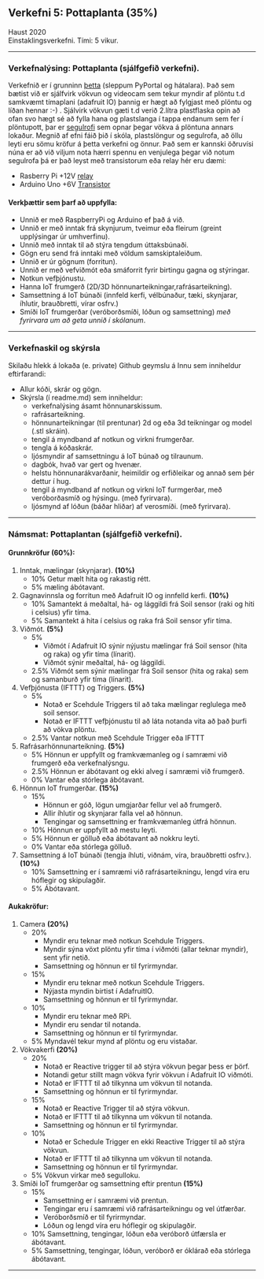 ## Verkefni 5: Pottaplanta (35%) 

Haust  2020 <br>
Einstaklingsverkefni.
Tími: 5 vikur.

---

### Verkefnalýsing:  Pottaplanta (sjálfgefið verkefni).

Verkefnið er í grunninn [þetta](https://learn.adafruit.com/pyportal-pet-planter-with-adafruit-io) (sleppum PyPortal og hátalara). Það sem bætist við er sjálfvirk vökvun og videocam sem tekur myndir af plöntu t.d samkvæmt tímaplani (adafruit IO) þannig er hægt að fylgjast með plöntu og líðan hennar :-) . Sjálvirk vökvun gæti t.d verið 2.lítra plastflaska opin að ofan svo hægt sé að fylla hana og plastslanga í tappa endanum sem fer í plöntupott, þar er [segulrofi](https://bc-robotics.com/tutorials/controlling-a-solenoid-valve-with-arduino/) sem opnar þegar vökva á plöntuna annars lokaður. Megnið af efni fáið þið í skóla, plastslöngur og segulrofa, að öllu leyti eru sömu kröfur á þetta verkefni og önnur. Það sem er kannski öðruvísi núna er að við viljum nota hærri spennu en venjulega þegar við notum segulrofa þá er það leyst með transistorum eða relay hér eru dæmi:

  * Rasberry Pi +12V [relay](https://www.iotdesignpro.com/projects/iot-based-solenoid-door-lock-using-raspberry-pi-4)
  * Arduino Uno +6V [Transistor](https://mechatrofice.com/arduino/solenoid-valve-control)
  

#### Verkþættir sem þarf að uppfylla:

- Unnið er með RaspberryPi og Arduino ef það á við.
- Unnið er með inntak frá skynjurum, tveimur eða fleirum (greint upplýsingar úr umhverfinu).
- Unnið með inntak til að stýra tengdum úttaksbúnaði.
- Gögn eru send frá inntaki með völdum samskiptaleiðum.
- Unnið er úr gögnum (forritun).
- Unnið er með vefviðmót eða smáforrit fyrir birtingu gagna og stýringar.
- Notkun vefþjónustu.
- Hanna IoT frumgerð (2D/3D hönnunarteikningar,rafrásarteikning).
- Samsettning á IoT búnaði (innfeld kerfi, vélbúnaður, tæki, skynjarar, íhlutir, brauðbretti, vírar osfrv.)
- Smíði IoT frumgerðar (veróborðsmíði, lóðun og samsettning) _með fyrirvara um að geta unnið í skólanum_.

---

### Verkefnaskil og skýrsla

Skilaðu hlekk á lokaða (e. private) Github geymslu á Innu sem inniheldur eftirfarandi:

- Allur kóði, skrár og gögn.
- Skýrsla (í readme.md) sem inniheldur:
  - verkefnalýsing ásamt hönnunarskissum.
  - rafrásarteikning.
  - hönnunarteikningar (til prentunar) 2d og eða 3d teikningar og model (.stl skráin).
  - tengil á myndband af notkun og virkni frumgerðar.
  - tengla á kóðaskrár.
  - ljósmyndir af samsettningu á IoT búnað og tilraunum. 
  - dagbók, hvað var gert og hvenær.
  - helstu hönnunarákvarðanir, heimildir og erfiðleikar og annað sem þér dettur í hug.
  - tengil á myndband af notkun og virkni IoT furmgerðar, með veróborðasmíð og hýsingu. (með fyrirvara).
  - ljósmynd af lóðun (báðar hliðar) af verosmíði. (með fyrirvara).
  
---

### Námsmat: Pottaplantan (sjálfgefið verkefni).

#### Grunnkröfur (60%):

1. Inntak, mælingar (skynjarar). **(10%)**
   - 10% Getur mælt hita og rakastig rétt.
   -  5% mæling ábótavant.
1. Gagnavinnsla og forritun með Adafruit IO og innfelld kerfi. **(10%)**
   - 10% Samantekt á meðaltal, há- og lággildi frá Soil sensor (raki og hiti i celsius) yfir tíma.
   -  5% Samantekt á hita í celsius og raka frá Soil sensor yfir tíma.
1. Viðmót. **(5%)**
   - 5% 
     - Viðmót í Adafruit IO sýnir nýjustu mælingar frá Soil sensor (hita og raka) og yfir tíma (línarit). 
     - Viðmót sýnir meðaltal, há- og lággildi.
   -  2.5% Viðmót sem sýnir mælingar frá Soil sensor (hita og raka) sem og samanburð yfir tíma (línarit).
1. Vefþjónusta (IFTTT) og Triggers. **(5%)**
   - 5% 
      - Notað er Scehdule Triggers til að taka mælingar reglulega með soil sensor. 
      - Notað er IFTTT vefþjónustu til að láta notanda vita að það þurfi að vökva plöntu.
   - 2.5% Vantar notkun með Scehdule Trigger eða IFTTT
1. Rafrásarhönnunarteikning. **(5%)**
   - 5% Hönnun er uppfyllt og framkvæmanleg og í samræmi við frumgerð eða verkefnalýsngu.
   - 2.5%  Hönnun er ábótavant og ekki alveg í samræmi við frumgerð.
   - 0%  Vantar eða stórlega ábótavant.
1. Hönnun IoT frumgerðar. **(15%)**
   - 15% 
     - Hönnun er góð, lögun umgjarðar fellur vel að frumgerð.
     - Allir íhlutir og skynjarar falla vel að hönnun.
     - Tengingar og samsettning er framkvæmanleg útfrá hönnun.
   - 10% Hönnun er uppfyllt að mestu leyti.
   -  5% Hönnun er gölluð eða ábótavant að nokkru leyti.
   -  0% Vantar eða stórlega gölluð.
1. Samsettning á IoT búnaði (tengja íhluti, viðnám, víra, brauðbretti osfrv.). **(10%)**
   - 10% Samsettning er í samræmi við rafrásarteikningu, lengd víra eru hóflegir og skipulagðir.
   - 5% Ábótavant.
    
#### Aukakröfur:
1. Camera **(20%)**
   - 20% 
      - Myndir eru teknar með notkun Scehdule Triggers. 
      - Myndir sýna vöxt plöntu yfir tíma í viðmóti (allar teknar myndir), sent yfir netið.
      - Samsettning og hönnun er til fyrirmyndar.     
   - 15% 
      - Myndir eru teknar með notkun Scehdule Triggers. 
      - Nýjasta myndin birtist í AdafruitIO.
      - Samsettning og hönnun er til fyrirmyndar.  
   - 10%
      - Myndir eru teknar með RPi.
      - Myndir eru sendar til notanda.
      - Samsettning og hönnun er til fyrirmyndar.  
   -  5% Myndavél tekur mynd af plöntu og eru vistaðar.
1. Vökvakerfi **(20%)**
   - 20% 
      - Notað er Reactive trigger til að stýra vökvun þegar þess er þörf. 
      - Notandi getur stillt magn vökva fyrir vökvun í Adafruit IO viðmóti.
      - Notað er IFTTT til að tilkynna um vökvun til notanda.
      - Samsettning og hönnun er til fyrirmyndar.
   - 15% 
      - Notað er Reactive Trigger til að stýra vökvun. 
      - Notað er IFTTT til að tilkynna um vökvun til notanda. 
      - Samsettning og hönnun er til fyrirmyndar.
   - 10%
      - Notað er Schedule Trigger en ekki Reactive Trigger til að stýra vökvun. 
      - Notað er IFTTT til að tilkynna um vökvun til notanda. 
      - Samsettning og hönnun er til fyrirmyndar.
   -  5% Vökvun virkar með segulloku. 
1. Smíði IoT frumgerðar og samsettning eftir prentun **(15%)**
   - 15% 
      - Samsettning er í samræmi við prentun. 
      - Tengingar eru í samræmi við rafrásarteikningu og vel útfærðar.
      - Veróborðsmíð er til fyrirmyndar.
      - Lóðun og lengd víra eru hóflegir og skipulagðir.
   - 10% Samsettning, tengingar, lóðun eða veróborð útfærsla er ábótavant.
   -  5% Samsettning, tengingar, lóðun, veróborð er óklárað eða stórlega ábótavant.
   
--- 

<!-- 

vatnshæðamælir. í vatnstank.
ljósnemi til að halda utan um birtustig.
ljósperu til ræktunar.
áburður og motorar.

-->

